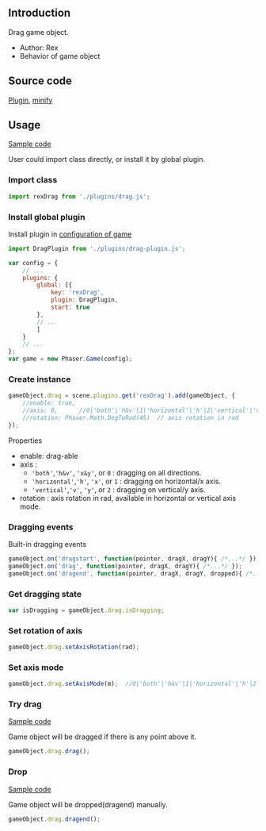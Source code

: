 ## Introduction

Drag game object.

- Author: Rex
- Behavior of game object

## Source code

[Plugin](https://github.com/rexrainbow/phaser3-rex-notes/blob/master/plugins/drag-plugin.js), [minify](https://github.com/rexrainbow/phaser3-rex-notes/blob/master/plugins/dist/rexdragplugin.min.js)

## Usage

[Sample code](https://github.com/rexrainbow/phaser3-rex-notes/tree/master/examples/drag)

User could import class directly, or install it by global plugin.

### Import class

```javascript
import rexDrag from './plugins/drag.js';
```

### Install global plugin

Install plugin in [configuration of game](game.md#configuration)

```javascript
import DragPlugin from './plugins/drag-plugin.js';

var config = {
    // ...
    plugins: {
        global: [{
            key: 'rexDrag',
            plugin: DragPlugin,
            start: true
        },
        // ...
        ]
    }
    // ...
};
var game = new Phaser.Game(config);
```

### Create instance

```javascript
gameObject.drag = scene.plugins.get('rexDrag').add(gameObject, {
    //enable: true,
    //axis: 0,      //0|'both'|'h&v'|1|'horizontal'|'h'|2|'vertical'|'v'
    //rotation: Phaser.Math.DegToRad(45)  // axis rotation in rad
});
```

Properties

- enable: drag-able
- axis : 
    - `'both'`,`'h&v'`, `'x&y'`, or `0` : dragging on all directions.
    - `'horizontal'`,`'h'`, `'x'`, or `1` : dragging on horizontal/x axis.
    - `'vertical'`,`'v'`, `'y'`, or `2` : dragging on vertical/y axis.
- rotation : axis rotation in rad, available in horizontal or vertical axis mode.

### Dragging events

Built-in dragging events

```javascript
gameObject.on('dragstart', function(pointer, dragX, dragY){ /*...*/ });
gameObject.on('drag', function(pointer, dragX, dragY){ /*...*/ });
gameObject.on('dragend', function(pointer, dragX, dragY, dropped){ /*...*/ });
```

### Get dragging state

```javascript
var isDragging = gameObject.drag.isDragging;
```

### Set rotation of axis

```javascript
gameObject.drag.setAxisRotation(rad);
```

### Set axis mode

```javascript
gameObject.drag.setAxisMode(m);  //0|'both'|'h&v'|1|'horizontal'|'h'|2|'vertical'|'v'
```

### Try drag

[Sample code](https://github.com/rexrainbow/phaser3-rex-notes/blob/master/examples/drag/try-drag.js)

Game object will be dragged if there is any point above it.

```javascript
gameObject.drag.drag();
```

### Drop

[Sample code](https://github.com/rexrainbow/phaser3-rex-notes/blob/master/examples/drag/dragend.js)

Game object will be dropped(dragend) manually.

```javascript
gameObject.drag.dragend();
```